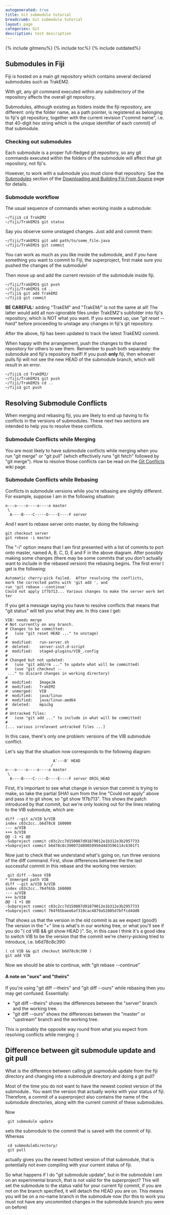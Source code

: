 ```yaml
---
autogenerated: true
title: Git submodule tutorial
breadcrumb: Git submodule tutorial
layout: page
categories: Git
description: test description
---
```


{% include gitmenu%}
{% include toc%}
{% include outdated%}


Submodules in Fiji
------------------

Fiji is hosted on a main git repository which contains several declared submodules such as TrakEM2.

With git, any git command executed within any subdirectory of the repository affects the overall git repository.

Submodules, although existing as folders inside the fiji repository, are different: only the folder name, as a path pointer, is registered as belonging to fiji's git repository, together with the current revision ("commit name", i.e. that 40-digit hex string which is the unique identifier of each commit) of that submodule.

### Checking out submodules

Each submodule is a proper full-fledged git repository, so any git commands executed within the folders of the submodule will affect that git repository, not fiji's.

However, to work with a submodule you must clone that repository. See the [Submodules](Downloading_and_Building_Fiji_From_Source#Submodules ) section of the [Downloading and Building Fiji From Source](Downloading_and_Building_Fiji_From_Source ) page for details.

### Submodule workflow

The usual sequence of commands when working inside a submodule:

    ~/fiji$ cd TrakEM2
    ~/fiji/TrakEM2$ git status

Say you observe some unstaged changes. Just add and commit them:

    ~/fiji/TrakEM2$ git add path/to/some_file.java
    ~/fiji/TrakEM2$ git commit

You can work as much as you like inside the submodule, and if you have something you want to commit to Fiji, the superproject, first make sure you pushed the changes of the submodule!

Then move up and add the current revision of the submodule inside fiji.

    ~/fiji/TrakEM2$ git push
    ~/fiji/TrakEM2$ cd ..
    ~/fiji$ git add TrakEM2
    ~/fiji$ git commit

<b>BE CAREFUL:</b> adding "TrakEM" and "TrakEM/" is not the same at all! The latter would add all non-ignorable files under TrakEM2's subfolder into fiji's repository, which is NOT what you want. If you screwed up, use <i>"git reset --hard"</i> before proceeding to unstage any changes in fiji's git repository.

After the above, fiji has been updated to track the latest TrakEM2 commit.

When happy with the arrangement, push the changes to the shared repository for others to see them. Remember to push both separately: the submodule and fiji's repository itself! If you push <b>only</b> fiji, then whoever pulls fiji will not see the new HEAD of the submodule branch, which will result in an error.

    ~/fiji$ cd TrakEM2/
    ~/fiji/TrakEM2$ git push
    ~/fiji/TrakEM2$ cd ..
    ~/fiji$ git push

Resolving Submodule Conflicts
-----------------------------

When merging and rebasing fiji, you are likely to end up having to fix conflicts in the versions of submodules. These next two sections are intended to help you to resolve these conflicts.

### Submodule Conflicts while Merging

You are most likely to have submodule conflicts while merging when you run "git merge" or "git pull" (which effectively runs "git fetch" followed by "git merge"). How to resolve those conflicts can be read on the [Git Conflicts](Git_Conflicts#Submodule_conflicts ) wiki page.

### Submodule Conflicts while Rebasing

Conflicts in submodule versions while you're rebasing are slightly different. For example, suppose I am in the following situation:

`o---o----o----o----o master`  
` \`  
`  A----B----C-----D----E----F server`

And I want to rebase server onto master, by doing the following:

`git checkout server`  
`git rebase -i master`

The "-i" option means that I am first presented with a list of commits to port onto master, named A, B, C, D, E and F in the above diagram. After possibly making some changes (there may be some commits that you don't actually want to include in the rebased version) the rebasing begins. The first error I get is the following:

`Automatic cherry-pick failed.  After resolving the conflicts,`  
`mark the corrected paths with 'git add `<paths>`', and`  
`run 'git rebase --continue'`  
`Could not apply 1f7b713... Various changes to make the server work better`

If you get a message saying you have to resolve conflicts that means that "git status" will tell you what they are. In this case I get:

`VIB: needs merge`  
`# Not currently on any branch.`  
`# Changes to be committed:`  
`#   (use "git reset HEAD `<file>`..." to unstage)`  
`#`  
`#  modified:   run-server.sh`  
`#  deleted:    server-init.d-script`  
`#  modified:   staged-plugins/VIB_.config`  
`#`  
`# Changed but not updated:`  
`#   (use "git add/rm `<file>`..." to update what will be committed)`  
`#   (use "git checkout -- `<file>`..." to discard changes in working directory)`  
`#`  
`#  modified:   ImageJA`  
`#  modified:   TrakEM2`  
`#  unmerged:   VIB`  
`#  modified:   java/linux`  
`#  modified:   java/linux-amd64`  
`#  deleted:    mpicbg`  
`#`  
`# Untracked files:`  
`#   (use "git add `<file>`..." to include in what will be committed)`  
`#`  
`[... various irrelevant untracked files ...]`

In this case, there's only one problem: versions of the VIB submodule conflict.

Let's say that the situation now corresponds to the following diagram:

`                     A'---B' HEAD`  
`                    /`  
`o---o----o----o----o master`  
` \`  
`  A----B----C-----D----E----F server ORIG_HEAD`

First, it's important to see what change in version that commit is trying to make, so take the partial SHA1 sum from the line "Could not apply" above and pass it to git show, so "git show 1f7b713". This shows the patch introduced by that commit, but we're only looking out for the lines relating to the VIB submodule, which are:

`diff --git a/VIB b/VIB`  
`index c03c2cc..b6d78c8 160000`  
`--- a/VIB`  
`+++ b/VIB`  
`@@ -1 +1 @@`  
`-Subproject commit c03c2cc7d150087d91879012e1b312e3b2957733`  
`+Subproject commit b6d78c8c390072d89059956d4d3596114c6301f1`

Now just to check that we understand what's going on, run three versions of the diff command. First, show differences between the the last successful commit in this rebase and the working tree version:

` git diff --base VIB`  
`* Unmerged path VIB`  
`diff --git a/VIB b/VIB`  
`index c03c2cc..764f65b 160000`  
`--- a/VIB`  
`+++ b/VIB`  
`@@ -1 +1 @@`  
`-Subproject commit c03c2cc7d150087d91879012e1b312e3b2957733`  
`+Subproject commit 764f65baee6af310cac4879a52805d7bffcd4dd0`

That shows us that the version in the old commit is as we expect (good!) The version in the "+" line is what's in our working tree, or what you'll see if you do "( cd VIB && git show HEAD )". So, in this case I think it's a good idea to switch VIB to be the version that the commit we're cherry-picking tried to introduce, i.e. b6d78c8c390:

`( cd VIB && git checkout b6d78c8c390 )`  
`git add VIB`

Now we should be able to continue, with "git rebase --continue"

#### A note on "ours" and "theirs"

If you're using "git diff --theirs" and "git diff --ours" while rebasing then you may get confused. Essentially:

-   "git diff --theirs" shows the differences between the "server" branch and the working tree.
-   "git diff --ours" shows the differences between the "master" or "upstream" branch and the working tree.

This is probably the opposite way round from what you expect from resolving conflicts while merging :)

Difference between git submodule update and git pull
----------------------------------------------------

What is the difference between calling git supmodule update from the fiji directory and changing into a submodule directory and doing a git pull?

Most of the time you do not want to have the newest coolest version of the submodule.. You want the version that actually works with your status of fiji. Therefore, a commit of a superproject also contains the name of the submodule directories, along with the current commit of these submodules.

Now

` git submodule update`

sets the submodule to the commit that is saved with the commit of fiji. Whereas

` cd submoduleDirectory/`  
` git pull`

actually gives you the newest hottest version of that submodule, that is potentially not even compiling with your current status of fiji.

So what happens if I do "git submodule update", but in the submodule I am on an experimental branch, that is not valid for the superproject? This will set the submodule to the status valid for your current fiji commit, if you are not on the branch specified, it will detach the HEAD you are on. This means you will be on a no-name branch in the submodule now (for this to work you must not have any uncommited changes in the submodule branch you were on before)



